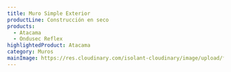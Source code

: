 ```yaml
---
title: Muro Simple Exterior
productLine: Construcción en seco
products:
  - Atacama
  - Ondusec Reflex
highlightedProduct: Atacama
category: Muros
mainImage: https://res.cloudinary.com/isolant-cloudinary/image/upload/f_auto,q_auto:good/website-2021/solutions/isolant-aislantes-soluciones-vivienda-encabezado.jpg
---
```

